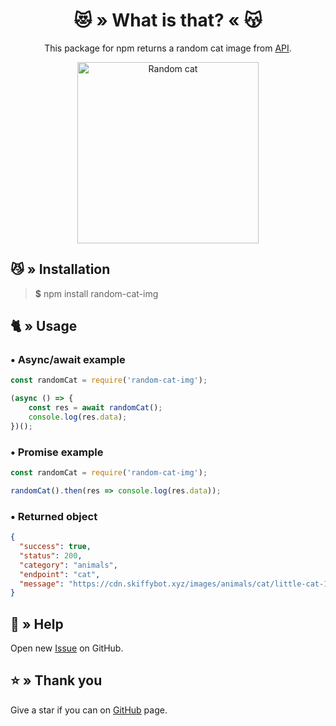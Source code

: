 <div align="center">
    <h1>😻 » What is that? « 😽</h1>
    <p>This package for npm returns a random cat image from <a href="https://api.skiffybot.xyz" target="_blank">API</a>.</p>
    <img src="https://cdn.skiffybot.xyz/images/animals/cat/little-cat-1408118-min.jpg" alt="Random cat" height="290px">
</div>

## 😼 » Installation
> **$** npm install random-cat-img

## 🐈 » Usage
### • Async/await example
```js
const randomCat = require('random-cat-img');

(async () => {
    const res = await randomCat();
    console.log(res.data);
})();
```

### • Promise example
```js
const randomCat = require('random-cat-img');

randomCat().then(res => console.log(res.data));
```

### • Returned object
```json
{
  "success": true,
  "status": 200,
  "category": "animals",
  "endpoint": "cat",
  "message": "https://cdn.skiffybot.xyz/images/animals/cat/little-cat-1408118-min.jpg"
}
```

## 🤝 » Help
Open new [Issue](https://github.com/sefinek24/random-cat-img/issues/new) on GitHub.

## ⭐ » Thank you
Give a star if you can on [GitHub](https://github.com/sefinek24/random-cat-img) page.
